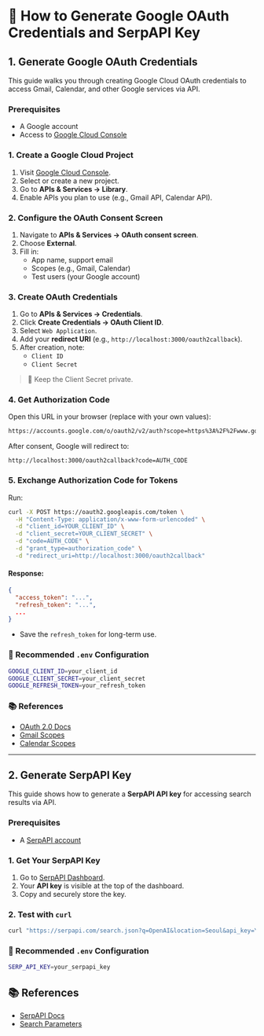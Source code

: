 # 🔑 How to Generate Google OAuth Credentials and SerpAPI Key

## 1. Generate Google OAuth Credentials

This guide walks you through creating Google Cloud OAuth credentials to access Gmail, Calendar, and other Google services via API.

### Prerequisites

- A Google account
- Access to [Google Cloud Console](https://console.cloud.google.com/)

### 1. Create a Google Cloud Project

1. Visit [Google Cloud Console](https://console.cloud.google.com/).
2. Select or create a new project.
3. Go to **APIs & Services → Library**.
4. Enable APIs you plan to use (e.g., Gmail API, Calendar API).

### 2. Configure the OAuth Consent Screen

1. Navigate to **APIs & Services → OAuth consent screen**.
2. Choose **External**.
3. Fill in:
   - App name, support email
   - Scopes (e.g., Gmail, Calendar)
   - Test users (your Google account)

### 3. Create OAuth Credentials

1. Go to **APIs & Services → Credentials**.
2. Click **Create Credentials → OAuth Client ID**.
3. Select `Web Application`.
4. Add your **redirect URI** (e.g., `http://localhost:3000/oauth2callback`).
5. After creation, note:
   - `Client ID`
   - `Client Secret`

> 🔐 Keep the Client Secret private.

### 4. Get Authorization Code

Open this URL in your browser (replace with your own values):

```bash
https://accounts.google.com/o/oauth2/v2/auth?scope=https%3A%2F%2Fwww.googleapis.com%2Fauth%2Fgmail.readonly%20https%3A%2F%2Fwww.googleapis.com%2Fauth%2Fcalendar.readonly&access_type=offline&include_granted_scopes=true&response_type=code&redirect_uri=http%3A%2F%2Flocalhost%3A3000%2Foauth2callback&client_id=YOUR_CLIENT_ID
```

After consent, Google will redirect to:

```
http://localhost:3000/oauth2callback?code=AUTH_CODE
```

### 5. Exchange Authorization Code for Tokens

Run:

```bash
curl -X POST https://oauth2.googleapis.com/token \
  -H "Content-Type: application/x-www-form-urlencoded" \
  -d "client_id=YOUR_CLIENT_ID" \
  -d "client_secret=YOUR_CLIENT_SECRET" \
  -d "code=AUTH_CODE" \
  -d "grant_type=authorization_code" \
  -d "redirect_uri=http://localhost:3000/oauth2callback"
```

#### Response:

```json
{
  "access_token": "...",
  "refresh_token": "...",
  ...
}
```

- Save the `refresh_token` for long-term use.

### 🔐 Recommended `.env` Configuration

```bash
GOOGLE_CLIENT_ID=your_client_id
GOOGLE_CLIENT_SECRET=your_client_secret
GOOGLE_REFRESH_TOKEN=your_refresh_token
```

### 📚 References

- [OAuth 2.0 Docs](https://developers.google.com/identity/protocols/oauth2)
- [Gmail Scopes](https://developers.google.com/gmail/api/auth/scopes)
- [Calendar Scopes](https://developers.google.com/calendar/auth)

---

## 2. Generate SerpAPI Key

This guide shows how to generate a **SerpAPI API key** for accessing search results via API.

### Prerequisites

- A [SerpAPI account](https://serpapi.com/users/sign_up)

### 1. Get Your SerpAPI Key

1. Go to [SerpAPI Dashboard](https://serpapi.com/dashboard).
2. Your **API key** is visible at the top of the dashboard.
3. Copy and securely store the key.

### 2. Test with `curl`

```bash
curl "https://serpapi.com/search.json?q=OpenAI&location=Seoul&api_key=YOUR_SERP_API_KEY"
```

### 🔐 Recommended `.env` Configuration

```bash
SERP_API_KEY=your_serpapi_key
```

## 📚 References

- [SerpAPI Docs](https://serpapi.com/)
- [Search Parameters](https://serpapi.com/search-api)
